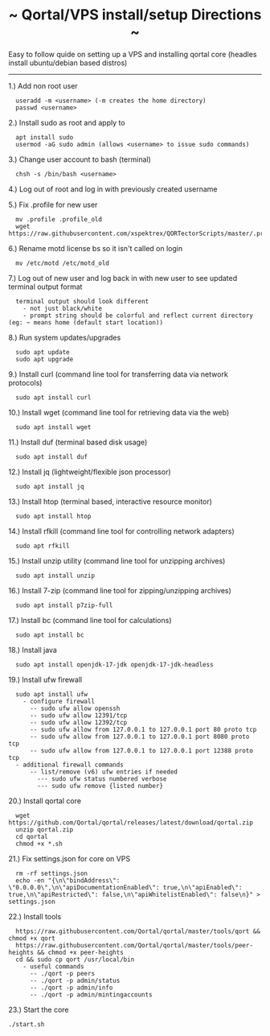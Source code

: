 <h1 align="center">
~ Qortal/VPS install/setup Directions ~
</h1>

<p>
Easy to follow quide on setting up a VPS and installing qortal core (headles install ubuntu/debian based distros)
</p>

---

1.) Add non root user
```
  useradd -m <username> (-m creates the home directory)
  passwd <username>
```

2.) Install sudo as root and apply to <username>
```
  apt install sudo
  usermod -aG sudo admin (allows <username> to issue sudo commands)
```

3.) Change user account to bash (terminal)
```
  chsh -s /bin/bash <username>
```

4.) Log out of root and log in with previously created username

5.) Fix .profile for new user
```
  mv .profile .profile_old
  wget https://raw.githubusercontent.com/xspektrex/QORTectorScripts/master/.profile
```

6.) Rename motd license bs so it isn't called on login
```
  mv /etc/motd /etc/motd_old
```

7.) Log out of new user and log back in with new user to see updated terminal output format
```
  terminal output should look different
    - not just black/white
    - prompt string should be colorful and reflect current directory (eg: ~ means home (default start location))
```

8.) Run system updates/upgrades
```
  sudo apt update
  sudo apt upgrade
```

9.) Install curl (command line tool for transferring data via network protocols)
```
  sudo apt install curl
```

10.) Install wget (command line tool for retrieving data via the web)
```
  sudo apt install wget
```

11.) Install duf (terminal based disk usage)
```
  sudo apt install duf
```

12.) Install jq (lightweight/flexible json processor)
```
  sudo apt install jq 
```

13.) Install htop (terminal based, interactive resource monitor)
```
  sudo apt install htop
```

14.) Install rfkill (command line tool for controlling network adapters)
```
  sudo apt rfkill
```

15.) Install unzip utility (command line tool for unzipping archives)
```
  sudo apt install unzip
```

16.) Install 7-zip (command line tool for zipping/unzipping archives)
```
  sudo apt install p7zip-full
```

17.) Install bc (command line tool for calculations)
```
  sudo apt install bc
```

18.) Install java
```
  sudo apt install openjdk-17-jdk openjdk-17-jdk-headless
```

19.) Install ufw firewall
```
  sudo apt install ufw
    - configure firewall
      -- sudo ufw allow openssh
      -- sudo ufw allow 12391/tcp
      -- sudo ufw allow 12392/tcp
      -- sudo ufw allow from 127.0.0.1 to 127.0.0.1 port 80 proto tcp
      -- sudo ufw allow from 127.0.0.1 to 127.0.0.1 port 8080 proto tcp
      -- sudo ufw allow from 127.0.0.1 to 127.0.0.1 port 12388 proto tcp
  - additional firewall commands
      -- list/remove (v6) ufw entries if needed
        --- sudo ufw status numbered verbose
        --- sudo ufw remove {listed number}
```

20.) Install qortal core
```
  wget https://github.com/Qortal/qortal/releases/latest/download/qortal.zip
  unzip qortal.zip            
  cd qortal         
  chmod +x *.sh   
```

21.) Fix settings.json for core on VPS
```
  rm -rf settings.json
  echo -en "{\n\"bindAddress\": \"0.0.0.0\",\n\"apiDocumentationEnabled\": true,\n\"apiEnabled\": true,\n\"apiRestricted\": false,\n\"apiWhitelistEnabled\": false\n}" > settings.json
```

22.) Install tools
```
  https://raw.githubusercontent.com/Qortal/qortal/master/tools/qort && chmod +x qort
  https://raw.githubusercontent.com/Qortal/qortal/master/tools/peer-heights && chmod +x peer-heights
  cd && sudo cp qort /usr/local/bin
    - useful commands
      -- ./qort -p peers
      -- ./qort -p admin/status
      -- ./qort -p admin/info
      -- ./qort -p admin/mintingaccounts
```
23.) Start the core
```
./start.sh
```
